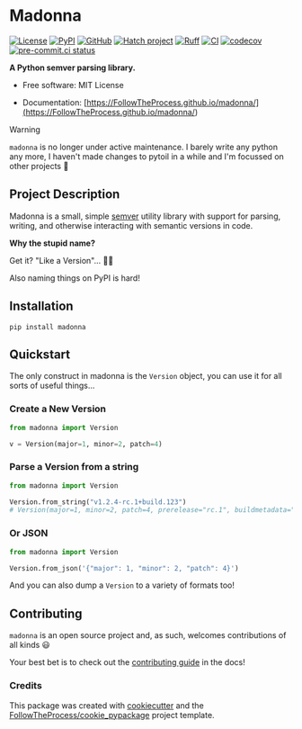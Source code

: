 # Madonna

[![License](https://img.shields.io/github/license/FollowTheProcess/madonna)](https://github.com/FollowTheProcess/madonna)
[![PyPI](https://img.shields.io/pypi/v/madonna.svg?logo=python)](https://pypi.python.org/pypi/madonna)
[![GitHub](https://img.shields.io/github/v/release/FollowTheProcess/madonna?logo=github&sort=semver)](https://github.com/FollowTheProcess/madonna)
[![Hatch project](https://img.shields.io/badge/%F0%9F%A5%9A-Hatch-4051b5.svg)](https://github.com/pypa/hatch)
[![Ruff](https://img.shields.io/endpoint?url=https://raw.githubusercontent.com/astral-sh/ruff/main/assets/badge/v2.json)](https://github.com/astral-sh/ruff)
[![CI](https://github.com/FollowTheProcess/madonna/workflows/CI/badge.svg)](https://github.com/FollowTheProcess/madonna/actions?query=workflow%3ACI)
[![codecov](https://codecov.io/gh/FollowTheProcess/madonna/branch/main/graph/badge.svg?token=OLMR2P3J6N)](https://codecov.io/gh/FollowTheProcess/madonna)
[![pre-commit.ci status](https://results.pre-commit.ci/badge/github/FollowTheProcess/madonna/main.svg)](https://results.pre-commit.ci/latest/github/FollowTheProcess/madonna/main)

**A Python semver parsing library.**

* Free software: MIT License

* Documentation: [https://FollowTheProcess.github.io/madonna/](<https://FollowTheProcess.github.io/madonna/>)

> [!WARNING]
> `madonna` is no longer under active maintenance. I barely write any python any more, I haven't made changes to pytoil in a while and I'm focussed on other projects 🧠

## Project Description

Madonna is a small, simple [semver] utility library with support for parsing, writing, and otherwise interacting with semantic versions in code.

**Why the stupid name?**

Get it? "Like a Version"... 👏🏻

Also naming things on PyPI is hard!

## Installation

```shell
pip install madonna
```

## Quickstart

The only construct in madonna is the `Version` object, you can use it for all sorts of useful things...

### Create a New Version

```python
from madonna import Version

v = Version(major=1, minor=2, patch=4)
```

### Parse a Version from a string

```python
from madonna import Version

Version.from_string("v1.2.4-rc.1+build.123")
# Version(major=1, minor=2, patch=4, prerelease="rc.1", buildmetadata="build.123")
```

### Or JSON

```python
from madonna import Version

Version.from_json('{"major": 1, "minor": 2, "patch": 4}')
```

And you can also dump a `Version` to a variety of formats too!

## Contributing

`madonna` is an open source project and, as such, welcomes contributions of all kinds :smiley:

Your best bet is to check out the [contributing guide] in the docs!

### Credits

This package was created with [cookiecutter](https://github.com/cookiecutter/cookiecutter) and the [FollowTheProcess/cookie_pypackage] project template.

[FollowTheProcess/cookie_pypackage]: https://github.com/FollowTheProcess/cookie_pypackage
[contributing guide]: https://FollowTheProcess.github.io/madonna/contributing/contributing.html
[semver]: https://semver.org
